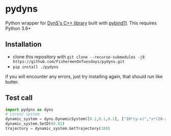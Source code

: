 pydyns
==============

Python wrapper for [DynS's C++ library](https://github.com/FishermenOnTuesdays/DynamicSystem) built with [pybind11](https://github.com/pybind/pybind11).
This requires Python 3.6+

Installation
------------

 - clone this repository with `git clone --recurse-submodules -j8 https://github.com/FishermenOnTuesdays/pydyns.git`
 - `pip install ./pydyns`
 
 if you will encounter any errors, just try installing again, that should run like butter.

Test call
---------

```python
import pydyns as dyns
# Lorenz system
dynamic_system = dyns.DynamicSystem([0.1,0.1,0.1], ["10*(y-x)","x*(28-z)-y","x*y-2.66*z"], 'x,y,z')
dynamic_system.SetDt(0.01)
trajectory = dynamic_system.GetTrajectory(100)
```
